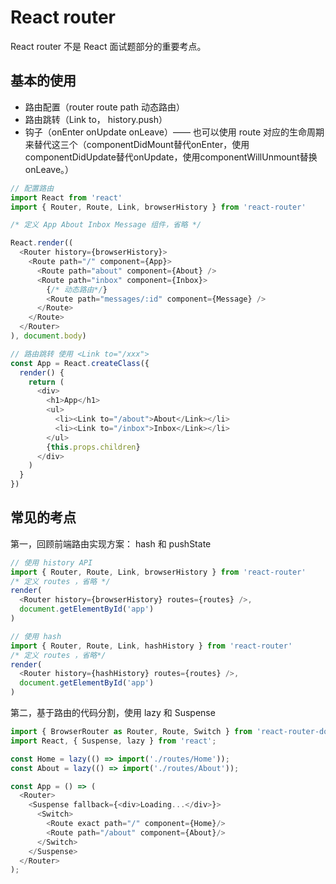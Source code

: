# React router

React router 不是 React 面试题部分的重要考点。

## 基本的使用

- 路由配置（router route path 动态路由）
- 路由跳转（Link to， history.push）
- 钩子（onEnter onUpdate onLeave）—— 也可以使用 route 对应的生命周期来替代这三个（componentDidMount替代onEnter，使用componentDidUpdate替代onUpdate，使用componentWillUnmount替换onLeave。）

```js
// 配置路由
import React from 'react'
import { Router, Route, Link, browserHistory } from 'react-router'

/* 定义 App About Inbox Message 组件，省略 */

React.render((
  <Router history={browserHistory}>
    <Route path="/" component={App}>
      <Route path="about" component={About} />
      <Route path="inbox" component={Inbox}>
        {/* 动态路由*/}
        <Route path="messages/:id" component={Message} />
      </Route>
    </Route>
  </Router>
), document.body)
```

```js
// 路由跳转 使用 <Link to="/xxx">
const App = React.createClass({
  render() {
    return (
      <div>
        <h1>App</h1>
        <ul>
          <li><Link to="/about">About</Link></li>
          <li><Link to="/inbox">Inbox</Link></li>
        </ul>
        {this.props.children}
      </div>
    )
  }
})
```

## 常见的考点

第一，回顾前端路由实现方案： hash 和 pushState

```js
// 使用 history API
import { Router, Route, Link, browserHistory } from 'react-router'
/* 定义 routes ，省略 */
render(
  <Router history={browserHistory} routes={routes} />,
  document.getElementById('app')
)

// 使用 hash
import { Router, Route, Link, hashHistory } from 'react-router'
/* 定义 routes ，省略*/
render(
  <Router history={hashHistory} routes={routes} />,
  document.getElementById('app')
)
```

第二，基于路由的代码分割，使用 lazy 和 Suspense

```js
import { BrowserRouter as Router, Route, Switch } from 'react-router-dom';
import React, { Suspense, lazy } from 'react';

const Home = lazy(() => import('./routes/Home'));
const About = lazy(() => import('./routes/About'));

const App = () => (
  <Router>
    <Suspense fallback={<div>Loading...</div>}>
      <Switch>
        <Route exact path="/" component={Home}/>
        <Route path="/about" component={About}/>
      </Switch>
    </Suspense>
  </Router>
);
```
